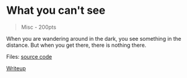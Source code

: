 # What you can't see
> Misc - 200pts

When you are wandering around in the dark, you see something in the distance. But when you get there, there is nothing there.

Files: 
[source code](./src/)

[Writeup](./writeup.md) 
